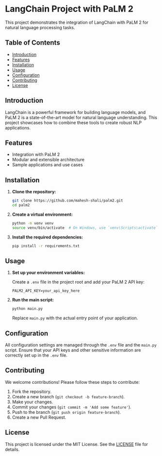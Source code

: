 # LangChain Project with PaLM 2

This project demonstrates the integration of LangChain with PaLM 2 for natural language processing tasks.

## Table of Contents

- [Introduction](#introduction)
- [Features](#features)
- [Installation](#installation)
- [Usage](#usage)
- [Configuration](#configuration)
- [Contributing](#contributing)
- [License](#license)

## Introduction

LangChain is a powerful framework for building language models, and PaLM 2 is a state-of-the-art model for natural language understanding. This project showcases how to combine these tools to create robust NLP applications.

## Features

- Integration with PaLM 2
- Modular and extensible architecture
- Sample applications and use cases

## Installation

1. **Clone the repository:**

    ```bash
    git clone https://github.com/mahesh-shali/palm2.git
    cd palm2
    ```

2. **Create a virtual environment:**

    ```bash
    python -m venv venv
    source venv/bin/activate  # On Windows, use `venv\Scripts\activate`
    ```

3. **Install the required dependencies:**

    ```bash
    pip install -r requirements.txt
    ```

## Usage

1. **Set up your environment variables:**

    Create a `.env` file in the project root and add your PaLM 2 API key:

    ```plaintext
    PALM2_API_KEY=your_api_key_here
    ```

2. **Run the main script:**

    ```bash
    python main.py
    ```

   Replace `main.py` with the actual entry point of your application.

## Configuration

All configuration settings are managed through the `.env` file and the `main.py` script. Ensure that your API keys and other sensitive information are correctly set up in the `.env` file.

## Contributing

We welcome contributions! Please follow these steps to contribute:

1. Fork the repository.
2. Create a new branch (`git checkout -b feature-branch`).
3. Make your changes.
4. Commit your changes (`git commit -m 'Add some feature'`).
5. Push to the branch (`git push origin feature-branch`).
6. Create a new Pull Request.

## License

This project is licensed under the MIT License. See the [LICENSE](LICENSE) file for details.
